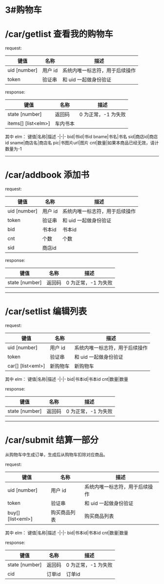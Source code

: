 # 3#购物车
# /car/getlist 查看我的购物车

request:

键值|名称|描述
-|-|-
uid [number]|用户 id|系统内唯一标志符，用于后续操作
token|验证串|和 uid 一起做身份验证

response:

键值|名称|描述
-|-|-
state [number]|返回码|0 为正常，-1 为失败
items[] [list\<elm\>]|车内书本|

其中 elm：
键值|名称|描述
-|-|-
bid|书id|书id
bname|书名|书名
sid|商店id|商店id
sname|商店名|商店名
pic|书图片url|图片
cnt|数量|如果本商品已经无效，请计数量为-1

---
# /car/addbook 添加书

request:

键值|名称|描述
-|-|-
uid [number]|用户 id|系统内唯一标志符，用于后续操作
token|验证串|和 uid 一起做身份验证
bid|书本id|书本id
cnt|个数|个数
sid|商店id|

response:

键值|名称|描述
-|-|-
state [number]|返回码|0 为正常，-1 为失败

---
# /car/setlist 编辑列表

request:

键值|名称|描述
-|-|-
uid [number]|用户 id|系统内唯一标志符，用于后续操作
token|验证串|和 uid 一起做身份验证
car[] [list\<eml\>]|新购物车|新购物车

其中 elm：
键值|名称|描述
-|-|-
bid|书本id|书本id
cnt|数量|数量

response:

键值|名称|描述
-|-|-
state [number]|返回码|0 为正常，-1 为失败

---
# /car/submit 结算一部分
从购物车中生成订单，生成后从购物车扣除对应商品。

request:

键值|名称|描述
-|-|-
uid [number]|用户 id|系统内唯一标志符，用于后续操作
token|验证串|和 uid 一起做身份验证
buy[] [list\<eml\>]|购买商品列表|购买商品列表

其中 elm：
键值|名称|描述
-|-|-
bid|书本id|书本id
cnt|数量|数量

response:

键值|名称|描述
-|-|-
state [number]|返回码|0 为正常，-1 为失败
cid|订单id|订单id